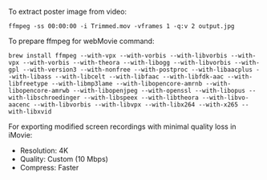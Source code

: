 To extract poster image from video:

`ffmpeg -ss 00:00:00 -i Trimmed.mov -vframes 1 -q:v 2 output.jpg`

To prepare ffmpeg for webMovie command:

	brew install ffmpeg --with-vpx --with-vorbis --with-libvorbis --with-vpx --with-vorbis --with-theora --with-libogg --with-libvorbis --with-gpl --with-version3 --with-nonfree --with-postproc --with-libaacplus --with-libass --with-libcelt --with-libfaac --with-libfdk-aac --with-libfreetype --with-libmp3lame --with-libopencore-amrnb --with-libopencore-amrwb --with-libopenjpeg --with-openssl --with-libopus --with-libschroedinger --with-libspeex --with-libtheora --with-libvo-aacenc --with-libvorbis --with-libvpx --with-libx264 --with-x265 --with-libxvid

For exporting modified screen recordings with minimal quality loss in iMovie:

* Resolution: 4K
* Quality: Custom (10 Mbps)
* Compress: Faster